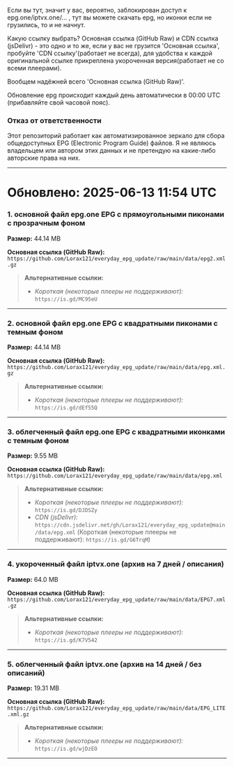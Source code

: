 Если вы тут, значит у вас, вероятно, заблокирован доступ к epg.one/iptvx.one/... , тут вы можете скачать epg, но иконки если не грузились, то и не начнут. 

Какую ссылку выбрать? Основная ссылка (GitHub Raw) и CDN ссылка (jsDelivr) - это одно и то же, если у вас не грузится 'Основная ссылка', пробуйте 'CDN ссылку'(работает не всегда), для удобства к каждой оригинальной ссылке прикреплена укороченная версия(работает не со всеми плеерами).

Вообщем надёжней всего 'Основная ссылка (GitHub Raw)'. 

Обновление epg происходит каждый день автоматически в 00:00 UTC (прибавляйте свой часовой пояс). 

### Отказ от ответственности

Этот репозиторий работает как автоматизированное зеркало для сбора общедоступных EPG (Electronic Program Guide) файлов. Я не являюсь владельцем или автором этих данных и не претендую на какие-либо авторские права на них.

---

# Обновлено: 2025-06-13 11:54 UTC

### 1. основной файл epg.one EPG с прямоугольными пиконами с прозрачным фоном

**Размер:** 44.14 MB

**Основная ссылка (GitHub Raw):**
`https://github.com/Lorax121/everyday_epg_update/raw/main/data/epg2.xml.gz`

> **Альтернативные ссылки:**
>
> - *Короткая (некоторые плееры не поддерживают):* `https://is.gd/MC95eU`

---
### 2. основной файл epg.one EPG с квадратными пиконами с темным фоном

**Размер:** 44.14 MB

**Основная ссылка (GitHub Raw):**
`https://github.com/Lorax121/everyday_epg_update/raw/main/data/epg.xml.gz`

> **Альтернативные ссылки:**
>
> - *Короткая (некоторые плееры не поддерживают):* `https://is.gd/dEf55Q`

---
### 3. облегченный файл epg.one EPG с квадратными иконками с темным фоном

**Размер:** 9.55 MB

**Основная ссылка (GitHub Raw):**
`https://github.com/Lorax121/everyday_epg_update/raw/main/data/epg.xml`

> **Альтернативные ссылки:**
>
> - *Короткая (некоторые плееры не поддерживают):* `https://is.gd/DJDSZy`
> - *CDN (jsDelivr):* `https://cdn.jsdelivr.net/gh/Lorax121/everyday_epg_update@main/data/epg.xml` (Короткая (некоторые плееры не поддерживают): `https://is.gd/G6TrqM`)

---
### 4. укороченный файл iptvx.one (архив на 7 дней / описания)

**Размер:** 64.0 MB

**Основная ссылка (GitHub Raw):**
`https://github.com/Lorax121/everyday_epg_update/raw/main/data/EPG7.xml.gz`

> **Альтернативные ссылки:**
>
> - *Короткая (некоторые плееры не поддерживают):* `https://is.gd/K7V542`

---
### 5. облегченный файл iptvx.one (архив на 14 дней / без описаний)

**Размер:** 19.31 MB

**Основная ссылка (GitHub Raw):**
`https://github.com/Lorax121/everyday_epg_update/raw/main/data/EPG_LITE.xml.gz`

> **Альтернативные ссылки:**
>
> - *Короткая (некоторые плееры не поддерживают):* `https://is.gd/wjDzEO`

---

